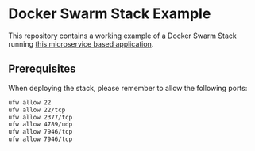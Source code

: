# Docker Swarm Stack Example

This repository contains a working example of a Docker Swarm Stack running [this microservice based application](https://github.com/GiamBoscaro/udemy-microservices-nodejs-react).

## Prerequisites

When deploying the stack, please remember to allow the following ports:

```sh
ufw allow 22
ufw allow 22/tcp
ufw allow 2377/tcp
ufw allow 4789/udp
ufw allow 7946/tcp
ufw allow 7946/tcp
```
